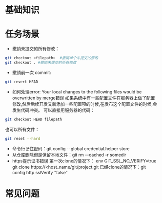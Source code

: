 # 基础知识

# 任务场景
* 撤销未提交的所有修改：
```bash
git checkout <filepath>  #撤销单个未提交的修改
git checkout . #撤销未提交的所有修改
```

* 撤销前一次 commit:
```bash
git revert HEAD
```

* 如何处理error: Your local changes to the following files would be overwritten by merge错误
 如果系统中有一些配置文件在服务器上做了配置修改,然后后续开发又新添加一些配置项的时候,在发布这个配置文件的时候,会发生代码冲突。
 可以直接用服务器的代码：
```bash
git checkout HEAD filepath
```
 也可以所有文件：
```bash
git reset --hard
```

* 命令行记住密码：git config --global credential.helper store
* 从仓库删除但是保留本地文件：git rm --cached -r somedir
* https提示证书错误
 第一次clone的情况下：
 env GIT_SSL_NO_VERIFY=true git clone https://<host_name/git/project.git
 已经clone的情况下：git config http.sslVerify "false” 

# 常见问题